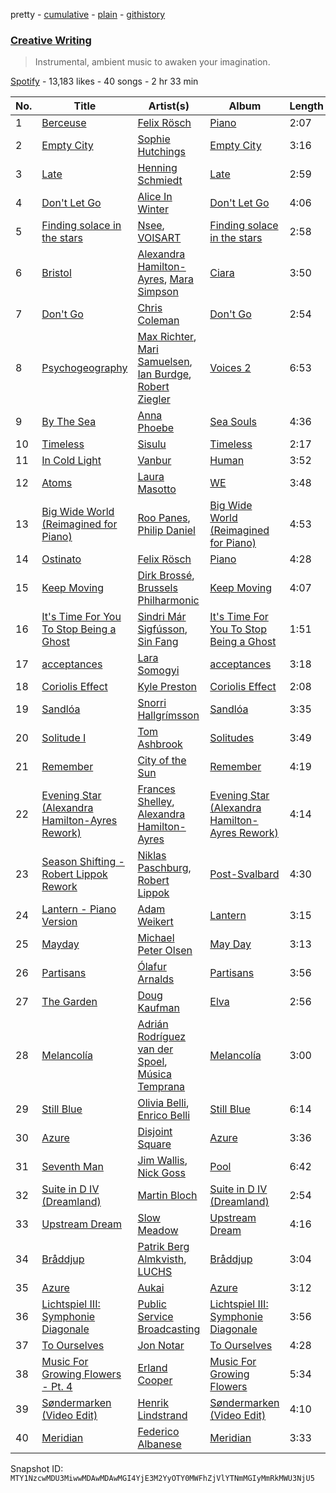 pretty - [cumulative](/playlists/cumulative/37i9dQZF1DX1ACGg8vzTNZ.md) - [plain](/playlists/plain/37i9dQZF1DX1ACGg8vzTNZ) - [githistory](https://github.githistory.xyz/mackorone/spotify-playlist-archive/blob/main/playlists/plain/37i9dQZF1DX1ACGg8vzTNZ)

### [Creative Writing](https://open.spotify.com/playlist/37i9dQZF1DX1ACGg8vzTNZ)

> Instrumental, ambient music to awaken your imagination.

[Spotify](https://open.spotify.com/user/spotify) - 13,183 likes - 40 songs - 2 hr 33 min

| No. | Title | Artist(s) | Album | Length |
|---|---|---|---|---|
| 1 | [Berceuse](https://open.spotify.com/track/4W11ykVxHguZTyd30ckgLh) | [Felix Rösch](https://open.spotify.com/artist/5DN6qP3OzoKVYXF3o2KCXp) | [Piano](https://open.spotify.com/album/09sqDvwoOvLHTpGWfywY6I) | 2:07 |
| 2 | [Empty City](https://open.spotify.com/track/1xZRY4Gyj5ffsMkWqLZwj1) | [Sophie Hutchings](https://open.spotify.com/artist/54MsweggxTxlfYUbhZNIQ0) | [Empty City](https://open.spotify.com/album/62uP1pylQLNpVpphnniEFh) | 3:16 |
| 3 | [Late](https://open.spotify.com/track/4U8rS9Zwponx3RtzspiQFx) | [Henning Schmiedt](https://open.spotify.com/artist/6uxRam7lWu9wC6VLWC7hav) | [Late](https://open.spotify.com/album/2oaXu9YZPKsSuNOvBkAnGe) | 2:59 |
| 4 | [Don't Let Go](https://open.spotify.com/track/6Hd9NrmQESrXDeKrUljmkh) | [Alice In Winter](https://open.spotify.com/artist/6GT9NGuY5ABje2cz3AN5in) | [Don't Let Go](https://open.spotify.com/album/3Oq4xEC1Pw02QzHxNUsaWB) | 4:06 |
| 5 | [Finding solace in the stars](https://open.spotify.com/track/41i2D4bw19DJy331n7d2cj) | [Nsee](https://open.spotify.com/artist/6OXXdblCiAoJnv4kp1jpkm), [VOISART](https://open.spotify.com/artist/4Cex5KVd3OTzZ7mQILdNEE) | [Finding solace in the stars](https://open.spotify.com/album/3BvgQP7CmrTLG3CplyXcZF) | 2:58 |
| 6 | [Bristol](https://open.spotify.com/track/4qw82RcMFJYUS974Fy1fPY) | [Alexandra Hamilton\-Ayres](https://open.spotify.com/artist/6o0pKKljrn7GYEZTQPFwKp), [Mara Simpson](https://open.spotify.com/artist/1qn02YVZeKMegZimHpELHH) | [Ciara](https://open.spotify.com/album/5yULnACBq3ExHSl3ppyFz6) | 3:50 |
| 7 | [Don't Go](https://open.spotify.com/track/31SPIpjKb1YlvY6FDCBUrm) | [Chris Coleman](https://open.spotify.com/artist/2mXB4WRGKaH89fJFSyK4M8) | [Don't Go](https://open.spotify.com/album/2DkwNU0M0BUVh9qPA0CBmf) | 2:54 |
| 8 | [Psychogeography](https://open.spotify.com/track/5rGghULRHdt40jvMnpDubb) | [Max Richter](https://open.spotify.com/artist/2VZNmg4vCnew4Pavo8zDdW), [Mari Samuelsen](https://open.spotify.com/artist/670EXb4x6t2MAvRvqCixyx), [Ian Burdge](https://open.spotify.com/artist/0cs87q4mrkIUnMqHVAf4eL), [Robert Ziegler](https://open.spotify.com/artist/6c3mMiMnHQtu4mGWN87CFx) | [Voices 2](https://open.spotify.com/album/29qu0lgHevmRAWZMWkDsD5) | 6:53 |
| 9 | [By The Sea](https://open.spotify.com/track/0me5C80h3FkszIevDs3k8Y) | [Anna Phoebe](https://open.spotify.com/artist/1838KFlgy3zBrQOqiwagod) | [Sea Souls](https://open.spotify.com/album/3f5kumRo2ebAQYThbB1v0D) | 4:36 |
| 10 | [Timeless](https://open.spotify.com/track/6CWhGUsfC69T6E2IHrpmrO) | [Sisulu](https://open.spotify.com/artist/1RMoei5UVXMLSnenD8PMKC) | [Timeless](https://open.spotify.com/album/2IZYzC0D0efP2obfPhvClq) | 2:17 |
| 11 | [In Cold Light](https://open.spotify.com/track/140jZx69WlaEovptyTYevr) | [Vanbur](https://open.spotify.com/artist/0R2bPrDcf0qEFHbQazwiXj) | [Human](https://open.spotify.com/album/45VK2yNRU1GPKcfaeN2aLP) | 3:52 |
| 12 | [Atoms](https://open.spotify.com/track/0hkKRfW2uqXYjKVnKRj2Ci) | [Laura Masotto](https://open.spotify.com/artist/0WsOb9lixawpeFLHuAzhpd) | [WE](https://open.spotify.com/album/1gL3mRRAlclxj2rU9MOiux) | 3:48 |
| 13 | [Big Wide World \(Reimagined for Piano\)](https://open.spotify.com/track/0NRJQn7P89YOHSIgq11WWp) | [Roo Panes](https://open.spotify.com/artist/0XHM5ZNJDU8e4CfbWMeSzC), [Philip Daniel](https://open.spotify.com/artist/58erVRK8N3stJghsvYAFq5) | [Big Wide World \(Reimagined for Piano\)](https://open.spotify.com/album/1Zt7ye77WN7lANfcOVYwPJ) | 4:53 |
| 14 | [Ostinato](https://open.spotify.com/track/7xXQh52SZq9Af2DHQ4GNHI) | [Felix Rösch](https://open.spotify.com/artist/5DN6qP3OzoKVYXF3o2KCXp) | [Piano](https://open.spotify.com/album/09sqDvwoOvLHTpGWfywY6I) | 4:28 |
| 15 | [Keep Moving](https://open.spotify.com/track/2P7hQ8uD8AWZ1fQuwTqUN9) | [Dirk Brossé](https://open.spotify.com/artist/34bKiLjmHfp1mAX5Tq3d2y), [Brussels Philharmonic](https://open.spotify.com/artist/5Rg1unDkJrxrTV08BKoFrP) | [Keep Moving](https://open.spotify.com/album/0KcYzkAv3rLOQC747zjgCN) | 4:07 |
| 16 | [It's Time For You To Stop Being a Ghost](https://open.spotify.com/track/43Pp5KSyx85rKlvwdg6zI4) | [Sindri Már Sigfússon](https://open.spotify.com/artist/5ghRMejfQGRmEPV9rGWhav), [Sin Fang](https://open.spotify.com/artist/7xsi0kBJ58yWMu4WXFYPHU) | [It's Time For You To Stop Being a Ghost](https://open.spotify.com/album/1QCReS9eCSI383mQQMLQmn) | 1:51 |
| 17 | [acceptances](https://open.spotify.com/track/49LE9nTYsPzk0ImQ26mZjD) | [Lara Somogyi](https://open.spotify.com/artist/4vFvy7t3jlzAYrNYjW8uDo) | [acceptances](https://open.spotify.com/album/6LRafypd0VdYQ6uuFIxzxJ) | 3:18 |
| 18 | [Coriolis Effect](https://open.spotify.com/track/2wDk4PaXp0B54NFLRPgXHF) | [Kyle Preston](https://open.spotify.com/artist/4y34hJ1oLcRl5wOn7FnhX8) | [Coriolis Effect](https://open.spotify.com/album/6acfVndNASRtb9S6aTUB53) | 2:08 |
| 19 | [Sandlóa](https://open.spotify.com/track/0ONcTpuI4HC0nOGCbPjGsa) | [Snorri Hallgrímsson](https://open.spotify.com/artist/0cz823HlK1N6jNAIztyYHs) | [Sandlóa](https://open.spotify.com/album/5bxoucRv54ThMvQ2kAZSgF) | 3:35 |
| 20 | [Solitude I](https://open.spotify.com/track/31leo5SqxFz5BndXp3HKqw) | [Tom Ashbrook](https://open.spotify.com/artist/481U7FXn2fSb0YXFqKdYtO) | [Solitudes](https://open.spotify.com/album/1Zrfkm3Oc8xhCLGCGmmKev) | 3:49 |
| 21 | [Remember](https://open.spotify.com/track/5hv1LvnQTAoaZX3GZHRu6P) | [City of the Sun](https://open.spotify.com/artist/4DkYxtaASIKQnk4Gj0TB7k) | [Remember](https://open.spotify.com/album/4ZLxgffaJyuk8zyo2WaK6E) | 4:19 |
| 22 | [Evening Star \(Alexandra Hamilton\-Ayres Rework\)](https://open.spotify.com/track/21Xawha6x2vBekNwyCzMZw) | [Frances Shelley](https://open.spotify.com/artist/0oUU96ZHc648yvAP9JrQ9d), [Alexandra Hamilton\-Ayres](https://open.spotify.com/artist/6o0pKKljrn7GYEZTQPFwKp) | [Evening Star \(Alexandra Hamilton\-Ayres Rework\)](https://open.spotify.com/album/5EVLlgLBEpVKPuu9LOGeN3) | 4:14 |
| 23 | [Season Shifting \- Robert Lippok Rework](https://open.spotify.com/track/0ryoE1xHULh4IxoHrqJBty) | [Niklas Paschburg](https://open.spotify.com/artist/4dTw5svKFBPnfijbi3H9eI), [Robert Lippok](https://open.spotify.com/artist/4EyeZbKRJj7sOA0R2AfdKF) | [Post\-Svalbard](https://open.spotify.com/album/5j2nloNmgR3x8gQepKQvAk) | 4:30 |
| 24 | [Lantern \- Piano Version](https://open.spotify.com/track/5OvddxZcyHH4sjqjstniOz) | [Adam Weikert](https://open.spotify.com/artist/5pEHqtXbBd0rRjhcSItosL) | [Lantern](https://open.spotify.com/album/2N7PeDMcJbAcdth49YY8qa) | 3:15 |
| 25 | [Mayday](https://open.spotify.com/track/2GeZQx0L3RpCEMsSo3iVdp) | [Michael Peter Olsen](https://open.spotify.com/artist/2wQfvRS5zm8G5xvZVxfFXO) | [May Day](https://open.spotify.com/album/5xtqIfLqO7eokuv2QJSoDx) | 3:13 |
| 26 | [Partisans](https://open.spotify.com/track/7djcz9efRuDz8jklVJn4DC) | [Ólafur Arnalds](https://open.spotify.com/artist/7E3BRXV9ZbCt5lQTCXMTia) | [Partisans](https://open.spotify.com/album/0oBmVbeJmelnhnYiacIvde) | 3:56 |
| 27 | [The Garden](https://open.spotify.com/track/1QwnjxsFzruTTCbuuKQdnH) | [Doug Kaufman](https://open.spotify.com/artist/3Z9VXDrGAFUoyvXvI0aFbZ) | [Elva](https://open.spotify.com/album/7hdlF6vtbKZROuiJE99zKs) | 2:56 |
| 28 | [Melancolía](https://open.spotify.com/track/6V9deghaQxd0mLGzGgOSgK) | [Adrián Rodríguez van der Spoel](https://open.spotify.com/artist/5DmGOYzTUmwcfPju2x4maF), [Música Temprana](https://open.spotify.com/artist/5sHRR0jXu19AfU1e48wCFr) | [Melancolía](https://open.spotify.com/album/2mNBRfA9Zdyq5hmBasAUNT) | 3:00 |
| 29 | [Still Blue](https://open.spotify.com/track/6qrRrLT4NGgnhjF0Ur4JnD) | [Olivia Belli](https://open.spotify.com/artist/3JU9NLB27wyGhbwbApR9uy), [Enrico Belli](https://open.spotify.com/artist/1AFiIuKX5f27Pmlpa2KHYB) | [Still Blue](https://open.spotify.com/album/5oGorJ69YAgPT4PtECGLpR) | 6:14 |
| 30 | [Azure](https://open.spotify.com/track/5afWiVFi9xhtHOmYeLtNXi) | [Disjoint Square](https://open.spotify.com/artist/3d1cJoUqbmWCYxRh8Ac7YC) | [Azure](https://open.spotify.com/album/2L5knPw1XVvdu3ZbVPqgvA) | 3:36 |
| 31 | [Seventh Man](https://open.spotify.com/track/66wsgXCHuYUJMVdh1t09jy) | [Jim Wallis](https://open.spotify.com/artist/2bvFPvB1oS49jPbQ68yKqL), [Nick Goss](https://open.spotify.com/artist/3H4QM9olbUCc7po6geVsfB) | [Pool](https://open.spotify.com/album/0brYnL9IbHnqPYOqEEkNrC) | 6:42 |
| 32 | [Suite in D IV \(Dreamland\)](https://open.spotify.com/track/28sw29g4kMAqnsWHQkqRhZ) | [Martin Bloch](https://open.spotify.com/artist/2WJ5Jh2DxFhkyA3xRoq77z) | [Suite in D IV \(Dreamland\)](https://open.spotify.com/album/58GxfMDdj40e0aqBKEXrQP) | 2:54 |
| 33 | [Upstream Dream](https://open.spotify.com/track/36nGeAgQbzIgtvhTbOAA0S) | [Slow Meadow](https://open.spotify.com/artist/1X93CiijNCFQa4o17hLwI3) | [Upstream Dream](https://open.spotify.com/album/1srML4m8W67DuWLV3zAgRN) | 4:16 |
| 34 | [Bråddjup](https://open.spotify.com/track/72X3TNw4gupUSI1BVC1fp9) | [Patrik Berg Almkvisth](https://open.spotify.com/artist/0K5Ns1UkBlmyx8clOiEUbo), [LUCHS](https://open.spotify.com/artist/5YNgVaI5vgMjBLel7QShBe) | [Bråddjup](https://open.spotify.com/album/09X4bKe4wtQzL420dXtNay) | 3:04 |
| 35 | [Azure](https://open.spotify.com/track/0AmumYGPHSxwEuIQkkIq09) | [Aukai](https://open.spotify.com/artist/2AyLrA3GFbgbrjOjVnGcny) | [Azure](https://open.spotify.com/album/2HLJ4uom0zHzSK7RUNGJLo) | 3:12 |
| 36 | [Lichtspiel III: Symphonie Diagonale](https://open.spotify.com/track/07zPNPfmvyzo5kS5jUUoSl) | [Public Service Broadcasting](https://open.spotify.com/artist/6VsiDFMZJlJ053P1uO4A6h) | [Lichtspiel III: Symphonie Diagonale](https://open.spotify.com/album/3fFIE42yygMv0goOLgnTsb) | 3:56 |
| 37 | [To Ourselves](https://open.spotify.com/track/4K1LYV02moMXdlsp63IxI8) | [Jon Notar](https://open.spotify.com/artist/2aSK4r8PyFKBM5a5zwZ2qX) | [To Ourselves](https://open.spotify.com/album/4etqTS2Mu9WRjjaWvWJBFA) | 4:28 |
| 38 | [Music For Growing Flowers \- Pt\. 4](https://open.spotify.com/track/0kY5iUcL7JGqGLz3t2hhCL) | [Erland Cooper](https://open.spotify.com/artist/636k3cBTCgdZfXzCj7Cuaa) | [Music For Growing Flowers](https://open.spotify.com/album/7nlNFxFHuJxLHtfGM2mAkD) | 5:34 |
| 39 | [Søndermarken \(Video Edit\)](https://open.spotify.com/track/6nr8pvjY7kvf0dVclOzNuj) | [Henrik Lindstrand](https://open.spotify.com/artist/1jdUu8RsoIhTGLeJvzoACP) | [Søndermarken \(Video Edit\)](https://open.spotify.com/album/4Fhv8iZsFv6ZRFNjbmOeSC) | 4:10 |
| 40 | [Meridian](https://open.spotify.com/track/2ioJiNmf15qbpAtkhHOgDo) | [Federico Albanese](https://open.spotify.com/artist/75DsjkCdxGmvitG1tqqBkL) | [Meridian](https://open.spotify.com/album/1V4hDoIl6B2J7cScpBkLJu) | 3:33 |

Snapshot ID: `MTY1NzcwMDU3MiwwMDAwMDAwMGI4YjE3M2YyOTY0MWFhZjVlYTNmMGIyMmRkMWU3NjU5`
